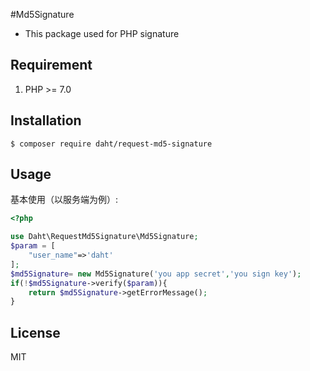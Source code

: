 
#Md5Signature

- This package used for PHP signature

## Requirement

1. PHP >= 7.0

## Installation

```shell
$ composer require daht/request-md5-signature
```

## Usage

基本使用（以服务端为例）:

```php
<?php

use Daht\RequestMd5Signature\Md5Signature;
$param = [
    "user_name"=>'daht'
];
$md5Signature= new Md5Signature('you app secret','you sign key');
if(!$md5Signature->verify($param)){
    return $md5Signature->getErrorMessage();
}

```

## License

MIT
